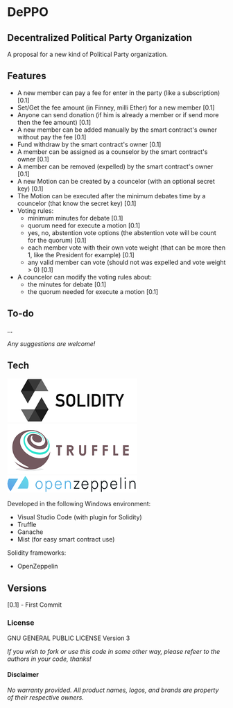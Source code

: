 # DePPO
## Decentralized Political Party Organization
A proposal for a new kind of Political Party organization.

## Features 
 - A new member can pay a fee for enter in the party (like a subscription) [0.1]
 - Set/Get the fee amount (in Finney, milli Ether) for a new member [0.1]
 - Anyone can send donation (if him is already a member or if send more then the fee amount) [0.1]
 - A new member can be added manually by the smart contract's owner without pay the fee [0.1]
 - Fund withdraw by the smart contract's owner [0.1]
 - A member can be assigned as a counselor by the smart contract's owner [0.1]
 - A member can be removed (expelled) by the smart contract's owner [0.1]
 - A new Motion can be created by a councelor (with an optional secret key) [0.1]
 - The Motion can be executed after the minimum debates time by a councelor (that know the secret key) [0.1]
 - Voting rules: 
   - minimum minutes for debate [0.1]
   - quorum need for execute a motion [0.1]
   - yes, no, abstention vote options (the abstention vote will be count for the quorum) [0.1]   
   - each member vote with their own vote weight (that can be more then 1, like the President for example) [0.1]
   - any valid member can vote (should not was expelled and vote weight > 0) [0.1]
 - A councelor can modify the voting rules about:
   - the minutes for debate [0.1]
   - the quorum needed for execute a motion [0.1]

## To-do
...

*Any suggestions are welcome!*

## Tech
![Solidity](https://raw.githubusercontent.com/lucav/Resources/master/solidity-logo.png)
![Truffle](https://raw.githubusercontent.com/lucav/Resources/master/truffle-logo.png)
![OpenZeppelin](https://raw.githubusercontent.com/lucav/Resources/master/openzeppelin-logo.png)

Developed in the following Windows environment:
 - Visual Studio Code (with plugin for Solidity)
 - Truffle 
 - Ganache
 - Mist (for easy smart contract use)

Solidity frameworks:
 - OpenZeppelin

## Versions

[0.1] - First Commit

### License
GNU GENERAL PUBLIC LICENSE Version 3

*If you wish to fork or use this code in some other way, please refeer to the authors in your code, thanks!*

#### Disclaimer
*No warranty provided. All product names, logos, and brands are property of their respective owners.*
